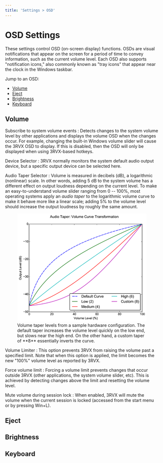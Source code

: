 ```yaml
---
title: 'Settings > OSD'
---
```


OSD Settings
============
These settings control OSD (on-screen display) functions. OSDs are visual notifications that appear on the screen for a period of time to convey information, such as the current volume level.  Each OSD also supports "notification icons," also commonly known as "tray icons" that appear near the clock in the Windows taskbar.

Jump to an OSD:

* [Volume](#volume)
* [Eject](#eject)
* [Brightness](#brightness)
* [Keyboard](#keyboard)


Volume
------

Subscribe to system volume events
: Detects changes to the system volume level by other applications and displays the volume OSD when the changes occur. For example, changing the built-in Windows volume slider will cause the 3RVX OSD to display. If this is disabled, then the OSD will only be displayed when using 3RVX-based hotkeys.

Device Selector
: 3RVX normally monitors the system default audio output device, but a specific output device can be selected here.

Audio Taper Selector
: Volume is measured in decibels (dB), a logarithmic (nonlinear) scale. In other words, adding 5 dB to the system volume has a different effect on output loudness depending on the current level. To make an easy-to-understand volume slider ranging from 0 -- 100%, most operating systems apply an *audio taper* to the logarithmic volume curve to make it behave more like a linear scale; adding 5% to the volume level should increase the output loudness by roughly the same amount.

<figure>
<img src="volume-curves.png" atl="Volume Curves">
<figcaption>Volume taper levels from a sample hardware configuration. The default taper increases the volume level quickly on the low end, but slows near the high end. On the other hand, a custom taper of **8** essentially inverts the curve. </figcaption>
</figure>

Volume Limiter
: This option prevents 3RVX from raising the volume past a specified limit. Note that when this option is applied, the limit becomes the new "100%" volume level as reported by 3RVX.

Force volume limit
: Forcing a volume limit prevents changes that occur outside 3RVX (other applications, the system volume slider, etc). This is achieved by detecting changes above the limit and resetting the volume level.

Mute volume during session lock
: When enabled, 3RVX will mute the volume when the current session is locked (accessed from the start menu or by pressing Win+L).


Eject
-----


Brightness
----------


Keyboard
--------


